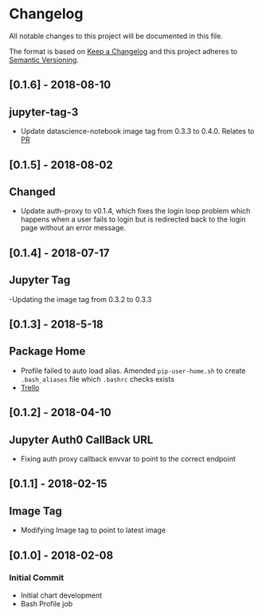 # Changelog
All notable changes to this project will be documented in this file.

The format is based on [Keep a Changelog](http://keepachangelog.com/en/1.0.0/)
and this project adheres to [Semantic Versioning](http://semver.org/spec/v2.0.0.html).

## [0.1.6] - 2018-08-10
## jupyter-tag-3
- Update datascience-notebook image tag from 0.3.3 to 0.4.0. Relates to [PR](https://github.com/ministryofjustice/analytics-platform-jupyter-notebook/pull/8)

## [0.1.5] - 2018-08-02
## Changed
- Update auth-proxy to v0.1.4, which fixes the login loop problem which happens
  when a user fails to login but is redirected back to the login page without an
  error message.

## [0.1.4] - 2018-07-17
## Jupyter Tag
-Updating the image tag from 0.3.2 to 0.3.3

## [0.1.3] - 2018-5-18
## Package Home
- Profile failed to auto load alias. Amended `pip-user-home.sh` to create `.bash_aliases` file which `.bashrc` checks exists
- [Trello](https://trello.com/c/NKz0zS0m) 

## [0.1.2] - 2018-04-10
## Jupyter Auth0 CallBack URL
-  Fixing auth proxy callback envvar to point to the correct endpoint

## [0.1.1] - 2018-02-15
## Image Tag 
- Modifying Image tag to point to latest image

## [0.1.0] - 2018-02-08
### Initial Commit
- Initial chart development
- Bash Profile job
